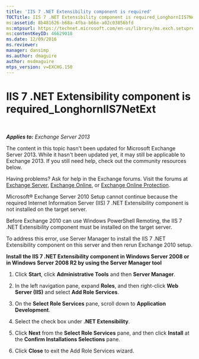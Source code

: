 ```yaml
---
title: 'IIS 7 .NET Extensibility component is required'
TOCTitle: IIS 7 .NET Extensibility component is required_LonghornIIS7NetExt
ms:assetid: 8b481626-b68a-4fba-b66e-a02c03856bfd
ms:mtpsurl: https://technet.microsoft.com/en-us/library/ms.exch.setupreadiness.longhorniis7netext(v=EXCHG.150)
ms:contentKeyID: 46629018
ms.date: 12/09/2016
ms.reviewer: 
manager: dansimp
ms.author: dmaguire
author: msdmaguire
mtps_version: v=EXCHG.150
---
```


# IIS 7 .NET Extensibility component is required\_LonghornIIS7NetExt

 

_**Applies to:** Exchange Server 2013_

The content in this topic hasn't been updated for Microsoft Exchange Server 2013. While it hasn't been updated yet, it may still be applicable to Exchange 2013. If you still need help, check out the community resources below.

Having problems? Ask for help in the Exchange forums. Visit the forums at [Exchange Server](https://go.microsoft.com/fwlink/p/?linkid=60612), [Exchange Online](https://go.microsoft.com/fwlink/p/?linkid=267542), or [Exchange Online Protection](https://go.microsoft.com/fwlink/p/?linkid=285351).

Microsoft® Exchange Server 2010 Setup cannot continue because the required Internet Information Server (IIS) 7 .NET Extensibility component is not installed on the target server.

Before Exchange 2010 can use Windows PowerShell Remoting, the IIS 7 .NET Extensibility component must be installed on the target server.

To address this error, use Server Manager to install the IIS 7 .NET Extensibility component on this server and then rerun Exchange 2010 setup.

**Install the IIS 7 .NET Extensibility component in Windows Server 2008 or in Windows Server 2008 R2 by using the Server Manager tool**

1. Click **Start**, click **Administrative Tools** and then **Server Manager**.

2. In the left navigation pane, expand **Roles**, and then right-click **Web Server (IIS)** and select **Add Role Services**.

3. On the **Select Role Services** pane, scroll down to **Application Development**.

4. Select the check box under **.NET Extensibility**.

5. Click **Next** from the **Select Role Services** pane, and then click **Install** at the **Confirm Installations Selections** pane.

6. Click **Close** to exit the Add Role Services wizard.
